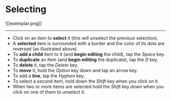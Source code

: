 # Selecting
![[exemplar.png]]  

---
- Click on an item to **select** it (this will unselect the previous selection).
- A **selected** item is surrounded with a border and the color of its dots are reversed (as illustrated above).
- To **add a child** item to it (and **begin editing** the child), tap the _Space_ key.
- To **duplicate** an item (and **begin editing** the duplicate), tap the _D_ key.
- To **delete** it, tap the _Delete_ key.
- To **move** it, hold the _Option_ key down and tap an arrow key.
- To add a **line**, tap the _Hyphen_ key.
- To select a second item, hold down the *Shift* key when you click on it.
- When two or more items are selected hold the *Shift* key down when you  click on one of them to unselect it.